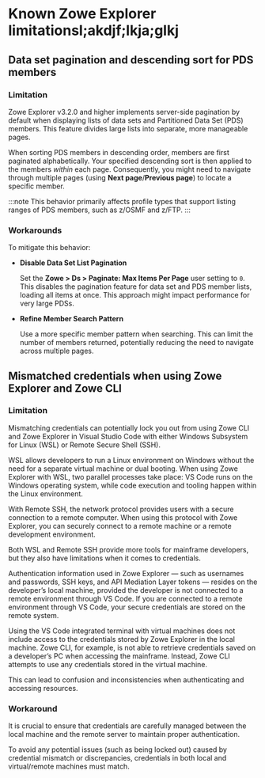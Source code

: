 # Known Zowe Explorer limitationsl;akdjf;lkja;glkj

## Data set pagination and descending sort for PDS members

### Limitation

Zowe Explorer v3.2.0 and higher implements server-side pagination by default when displaying lists of data sets and Partitioned Data Set (PDS) members. This feature divides large lists into separate, more manageable pages.

When sorting PDS members in descending order, members are first paginated alphabetically. Your specified descending sort is then applied to the members *within* each page. Consequently, you might need to navigate through multiple pages (using **Next page**/**Previous page**) to locate a specific member.

:::note
This behavior primarily affects profile types that support listing ranges of PDS members, such as z/OSMF and z/FTP.
:::

### Workarounds

To mitigate this behavior:

- **Disable Data Set List Pagination**

    Set the **Zowe > Ds > Paginate: Max Items Per Page** user setting to `0`. This disables the pagination feature for data set and PDS member lists, loading all items at once. This approach might impact performance for very large PDSs.
- **Refine Member Search Pattern**

    Use a more specific member pattern when searching. This can limit the number of members returned, potentially reducing the need to navigate across multiple pages.

## Mismatched credentials when using Zowe Explorer and Zowe CLI

### Limitation

Mismatching credentials can potentially lock you out from using Zowe CLI and Zowe Explorer in Visual Studio Code with either Windows Subsystem for Linux (WSL) or Remote Secure Shell (SSH).

WSL allows developers to run a Linux environment on Windows without the need for a separate virtual machine or dual booting. When using Zowe Explorer with WSL, two parallel processes take place: VS Code runs on the Windows operating system, while code execution and tooling happen within the Linux environment.

With Remote SSH, the network protocol provides users with a secure connection to a remote computer. When using this protocol with Zowe Explorer, you can securely connect to a remote machine or a remote development environment.

Both WSL and Remote SSH provide more tools for mainframe developers, but they also have limitations when it comes to credentials.

Authentication information used in Zowe Explorer &mdash; such as usernames and passwords, SSH keys, and API Mediation Layer tokens &mdash; resides on the developer’s local machine, provided the developer is not connected to a remote environment through VS Code. If you are connected to a remote environment through VS Code, your secure credentials are stored on the remote system.

Using the VS Code integrated terminal with virtual machines does not include access to the credentials stored by Zowe Explorer in the local machine. Zowe CLI, for example, is not able to retrieve credentials saved on a developer’s PC when accessing the mainframe. Instead, Zowe CLI attempts to use any credentials stored in the virtual machine.

This can lead to confusion and inconsistencies when authenticating and accessing resources.

### Workaround

It is crucial to ensure that credentials are carefully managed between the local machine and the remote server to maintain proper authentication.

To avoid any potential issues (such as being locked out) caused by credential mismatch or discrepancies, credentials in both local and virtual/remote machines must match.
